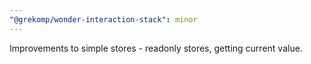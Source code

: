 ```yaml
---
"@grekomp/wonder-interaction-stack": minor
---
```


Improvements to simple stores - readonly stores, getting current value.
